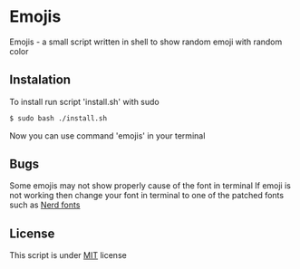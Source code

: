 # Emojis
Emojis - a small script written in shell to show random emoji with random color

## Instalation
To install run script 'install.sh' with sudo
```bash
$ sudo bash ./install.sh
```
Now you can use command 'emojis' in your terminal
## Bugs
Some emojis may not show properly cause of the font in terminal
If emoji is not working then change your font in terminal to one of the patched fonts such as [Nerd fonts](https://github.com/ryanoasis/nerd-fonts)
## License
This script is under [MIT](./LICENSE) license
